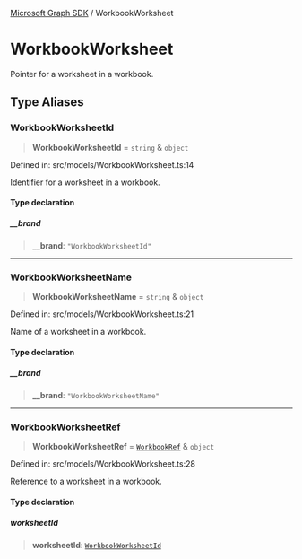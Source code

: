 [Microsoft Graph SDK](README.md) / WorkbookWorksheet

# WorkbookWorksheet

Pointer for a worksheet in a workbook.

## Type Aliases

### WorkbookWorksheetId

> **WorkbookWorksheetId** = `string` & `object`

Defined in: src/models/WorkbookWorksheet.ts:14

Identifier for a worksheet in a workbook.

#### Type declaration

##### \_\_brand

> **\_\_brand**: `"WorkbookWorksheetId"`

***

### WorkbookWorksheetName

> **WorkbookWorksheetName** = `string` & `object`

Defined in: src/models/WorkbookWorksheet.ts:21

Name of a worksheet in a workbook.

#### Type declaration

##### \_\_brand

> **\_\_brand**: `"WorkbookWorksheetName"`

***

### WorkbookWorksheetRef

> **WorkbookWorksheetRef** = [`WorkbookRef`](Workbook.md#workbookref) & `object`

Defined in: src/models/WorkbookWorksheet.ts:28

Reference to a worksheet in a workbook.

#### Type declaration

##### worksheetId

> **worksheetId**: [`WorkbookWorksheetId`](#workbookworksheetid)
